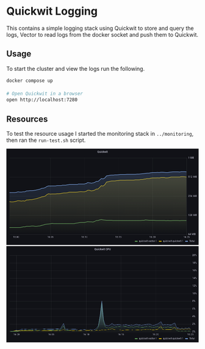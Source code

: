 # Quickwit Logging

This contains a simple logging stack using Quickwit to store and query the logs, Vector to read logs from the docker socket and push them to Quickwit.

## Usage

To start the cluster and view the logs run the following.

```sh
docker compose up

# Open Quickwit in a browser
open http://localhost:7280
```

## Resources
To test the resource usage I started the monitoring stack in `../monitoring`, then ran the `run-test.sh` script.

![Quickwit Memory Usage](quickwit-memory.png)
![Quickwit CPU Usage](quickwit-cpu.png)


